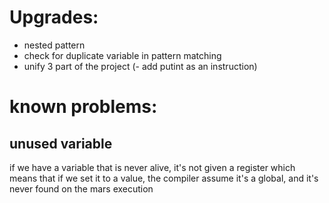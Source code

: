 # Upgrades:
- nested pattern
- check for duplicate variable in pattern matching
- unify 3 part of the project
(- add putint as an instruction)

# known problems:

## unused variable
if we have a variable that is never alive, it's not given a register
which means that if we set it to a value, the compiler assume it's a global, and it's never found on the mars execution